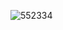 ![552334](https://user-images.githubusercontent.com/9934854/196571209-c8878be8-9590-4e9b-8d29-ef9f9a504e75.jpg)
